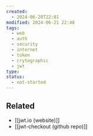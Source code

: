 ```yaml
---
created:
  - 2024-06-20T22:01
modified: 2024-06-21 22:48
tags:
  - web
  - auth
  - security
  - internet
  - token
  - crytographic
  - jwt
type: 
status:
  - not-started
---
```

## Related
* [[jwt.io (website)]]
* [[jwt-checkout (github repo)]]
